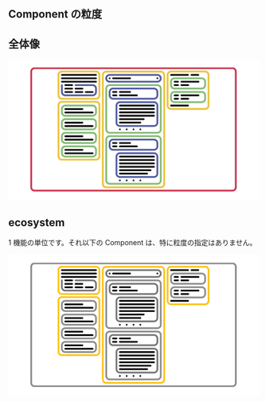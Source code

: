 ## Component の粒度

## 全体像

![-](/doc/img/component/AtomicComponents.png)

## ecosystem

1 機能の単位です。それ以下の Component は、特に粒度の指定はありません。

![-](/doc/img/component/Ecosystems.png)
